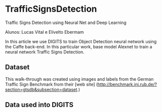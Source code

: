 # TrafficSignsDetection
Traffic Signs Detection using Neural Net and Deep Learning

 Alunos: Lucas Vital e Elivelto Ebermam
 
In this article we use DIGITS to train Object Detection neural network using the Caffe back-end. In this particular work, base model Alexnet to train a neural network Traffic Signs Detection.
 
## Dataset
  This walk-through was created using images and labels from the German Traffic Sign Benchmark from their [web site] (http://benchmark.ini.rub.de/?section=gtsdb&subsection=dataset.)

## Data used into DIGITS
  

